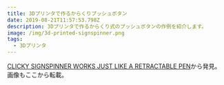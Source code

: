 ```yaml
---
title: 3Dプリンタで作るからくりプッシュボタン
date: 2019-08-21T11:57:53.798Z
description: 3Dプリンタで作るからくり式のプッシュボタンの作例を紹介します。
image: /img/3d-printed-signspinner.png
tags:
  - 3Dプリンタ
---
```

[CLICKY SIGNSPINNER WORKS JUST LIKE A RETRACTABLE PEN](https://hackaday.com/2019/08/05/clicky-signspinner-works-just-like-a-retractable-pen/)から発見。画像もここから転載。
